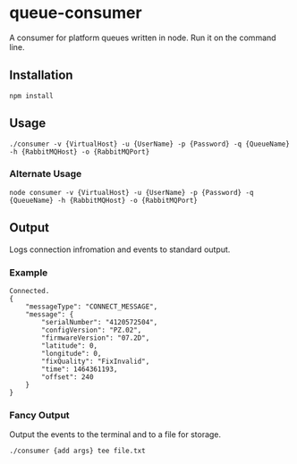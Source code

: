 # queue-consumer
A consumer for platform queues written in node. Run it on the command line.

## Installation

    npm install

## Usage

    ./consumer -v {VirtualHost} -u {UserName} -p {Password} -q {QueueName} -h {RabbitMQHost} -o {RabbitMQPort}

### Alternate Usage

    node consumer -v {VirtualHost} -u {UserName} -p {Password} -q {QueueName} -h {RabbitMQHost} -o {RabbitMQPort}

## Output
Logs connection infromation and events to standard output.

### Example

    Connected.
    {
        "messageType": "CONNECT_MESSAGE",
        "message": {
            "serialNumber": "4120572504",
            "configVersion": "PZ.02",
            "firmwareVersion": "07.2D",
            "latitude": 0,
            "longitude": 0,
            "fixQuality": "FixInvalid",
            "time": 1464361193,
            "offset": 240
        }
    }

### Fancy Output
Output the events to the terminal and to a file for storage.

    ./consumer {add args} tee file.txt
